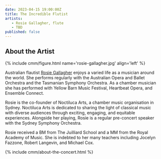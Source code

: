 ```yaml
---
date: 2023-04-15 19:00:00Z
title: The Incredible Flutist
artists: 
   - Rosie Gallagher, flute
   - TBD
published: false
---
```


## About the Artist

{% include cmm/figure.html name='rosie-gallagher.jpg' align='left' %}

Australian flautist [Rosie Gallagher](http://rosiegallagher.com) enjoys a varied life as a
musician around the world. She performs regularly with the Australian Opera and Ballet
Orchestra and the Tasmanian Symphony Orchestra. As a chamber musician she has performed
with Yellow Barn Music Festival, Heartbeat Opera, and Ensemble Connect.

Rosie is the co-founder of Noctiluca Arts, a chamber music organisation in Sydney. Noctiluca
Arts is dedicated to sharing the light of classical music with diverse audiences through
exciting, engaging, and equitable experiences. Alongside her playing, Rosie is a regular
pre-concert speaker with the Sydney Symphony Orchestra.

Rosie received a BM from The Juilliard School and a MM from the Royal Academy of Music. She
is indebted to her many teachers including Jocelyn Fazzone, Robert Langevin, and Michael
Cox.

{% include cmm/about-the-concert.html %}
